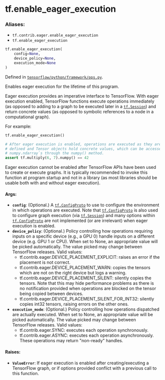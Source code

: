<div itemscope itemtype="http://developers.google.com/ReferenceObject">
<meta itemprop="name" content="tf.enable_eager_execution" />
<meta itemprop="path" content="Stable" />
</div>

# tf.enable_eager_execution

### Aliases:

* `tf.contrib.eager.enable_eager_execution`
* `tf.enable_eager_execution`

``` python
tf.enable_eager_execution(
    config=None,
    device_policy=None,
    execution_mode=None
)
```



Defined in [`tensorflow/python/framework/ops.py`](/code/stable/tensorflow/python/framework/ops.py).

Enables eager execution for the lifetime of this program.

Eager execution provides an imperative interface to TensorFlow. With eager
execution enabled, TensorFlow functions execute operations immediately (as
opposed to adding to a graph to be executed later in a <a href="../tf/Session.md"><code>tf.Session</code></a>) and
return concrete values (as opposed to symbolic references to a node in a
computational graph).

For example:

```python
tf.enable_eager_execution()

# After eager execution is enabled, operations are executed as they are
# defined and Tensor objects hold concrete values, which can be accessed as
# numpy.ndarray`s through the numpy() method.
assert tf.multiply(6, 7).numpy() == 42
```

Eager execution cannot be enabled after TensorFlow APIs have been used to
create or execute graphs. It is typically recommended to invoke this function
at program startup and not in a library (as most libraries should be usable
both with and without eager execution).

#### Args:

* <b>`config`</b>: (Optional.) A <a href="../tf/ConfigProto.md"><code>tf.ConfigProto</code></a> to use to configure the environment
    in which operations are executed. Note that <a href="../tf/ConfigProto.md"><code>tf.ConfigProto</code></a> is also
    used to configure graph execution (via <a href="../tf/Session.md"><code>tf.Session</code></a>) and many options
    within <a href="../tf/ConfigProto.md"><code>tf.ConfigProto</code></a> are not implemented (or are irrelevant) when
    eager execution is enabled.
* <b>`device_policy`</b>: (Optional.) Policy controlling how operations requiring
    inputs on a specific device (e.g., a GPU 0) handle inputs on a different
    device  (e.g. GPU 1 or CPU). When set to None, an appropriate value will be
    picked automatically. The value picked may change between TensorFlow
    releases.
    Valid values:
    - tf.contrib.eager.DEVICE_PLACEMENT_EXPLICIT: raises an error if the
      placement is not correct.
    - tf.contrib.eager.DEVICE_PLACEMENT_WARN: copies the tensors which are not
      on the right device but logs a warning.
    - tf.contrib.eager.DEVICE_PLACEMENT_SILENT: silently copies the tensors.
      Note that this may hide performance problems as there is no notification
      provided when operations are blocked on the tensor being copied between
      devices.
    - tf.contrib.eager.DEVICE_PLACEMENT_SILENT_FOR_INT32: silently copies
      int32 tensors, raising errors on the other ones.
* <b>`execution_mode`</b>: (Optional.) Policy controlling how operations dispatched are
    actually executed. When set to None, an appropriate value will be picked
    automatically. The value picked may change between TensorFlow releases.
    Valid values:
    - tf.contrib.eager.SYNC: executes each operation synchronously.
    - tf.contrib.eager.ASYNC: executes each operation asynchronously. These
      operations may return "non-ready" handles.


#### Raises:

* <b>`ValueError`</b>: If eager execution is enabled after creating/executing a
   TensorFlow graph, or if options provided conflict with a previous call
   to this function.